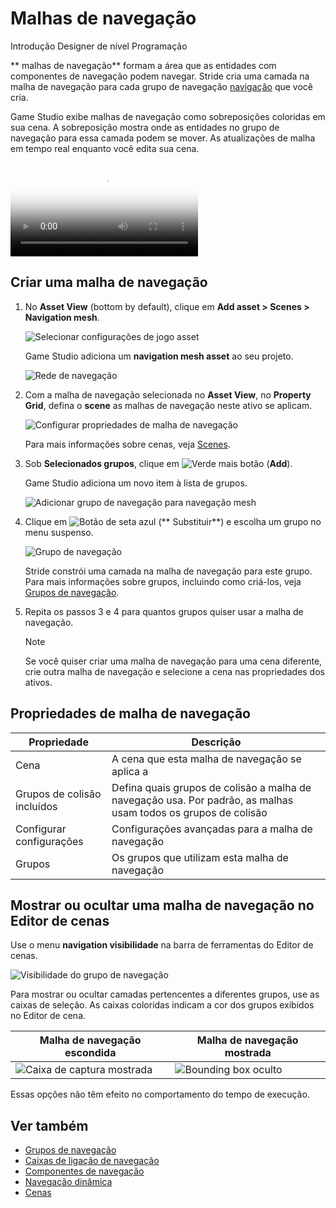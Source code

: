 # Malhas de navegação

<span class="badge text-bg-primary">Introdução</span>
<span class="badge text-bg-success"> Designer de nível </span>
<span class="badge text-bg-success">Programação</span>

** malhas de navegação** formam a área que as entidades com componentes de navegação podem navegar. Stride cria uma camada na malha de navegação para cada grupo de navegação [navigação](navigation-groups.md) que você cria.

Game Studio exibe malhas de navegação como sobreposições coloridas em sua cena. A sobreposição mostra onde as entidades no grupo de navegação para essa camada podem se mover. As atualizações de malha em tempo real enquanto você edita sua cena.

<p>
<video autoplay loop class="responsive-video" poster="media/withOutlineAE.jpg">
   <source src="media/withOutlineAE.mp4" type="video/mp4">
</video>
</p>

## Criar uma malha de navegação

1. No **Asset View** (bottom by default), clique em **Add asset > Scenes > Navigation mesh**.

   ![Selecionar configurações de jogo asset](media/add-navigation-mesh.png)

   Game Studio adiciona um **navigation mesh asset** ao seu projeto.

   ![ Rede de navegação ](media/navigation-mesh-in-asset-view.png)

2. Com a malha de navegação selecionada no **Asset View**, no **Property Grid**, defina o **scene** as malhas de navegação neste ativo se aplicam.

   ![Configurar propriedades de malha de navegação](media/navigation-mesh-properties.png)

   Para mais informações sobre cenas, veja [Scenes](../game-studio/scenes.md).

3. Sob **Selecionados grupos**, clique em ![Verde mais botão](~/manual/game-studio/media/green-plus-icon.png) (**Add**).

   Game Studio adiciona um novo item à lista de grupos.

   ![ Adicionar grupo de navegação para navegação mesh](media/add-navigation-group-to-navigation-mesh.png)

4. Clique em ![ Botão de seta azul](~/manual/game-studio/media/blue-arrow-icon.png) (** Substituir**) e escolha um grupo no menu suspenso.

   ![ Grupo de navegação ](media/choose-navigation-group-in-navigation-mesh.png)

   Stride constrói uma camada na malha de navegação para este grupo. Para mais informações sobre grupos, incluindo como criá-los, veja [Grupos de navegação](navigation-groups.md).

5. Repita os passos 3 e 4 para quantos grupos quiser usar a malha de navegação.

   > [!Note]
   > Se você quiser criar uma malha de navegação para uma cena diferente, crie outra malha de navegação e selecione a cena nas propriedades dos ativos.

## Propriedades de malha de navegação

| Propriedade | Descrição |
|---------------------------|--------------
| Cena | A cena que esta malha de navegação se aplica a |
| Grupos de colisão incluídos | Defina quais grupos de colisão a malha de navegação usa. Por padrão, as malhas usam todos os grupos de colisão |
| Configurar configurações | Configurações avançadas para a malha de navegação |
| Grupos | Os grupos que utilizam esta malha de navegação |

## Mostrar ou ocultar uma malha de navegação no Editor de cenas

Use o menu **navigation visibilidade** na barra de ferramentas do Editor de cenas.

![Visibilidade do grupo de navegação ](media/navigation-group-visibility.png)

Para mostrar ou ocultar camadas pertencentes a diferentes grupos, use as caixas de seleção. As caixas coloridas indicam a cor dos grupos exibidos no Editor de cena.

| Malha de navegação escondida | Malha de navegação mostrada |
|--------------------------| ------------
| ![Caixa de captura mostrada ](media/navigation-mesh-invisible.jpg) | ![Bounding box oculto](media/navigation-mesh-visible.jpg) |

Essas opções não têm efeito no comportamento do tempo de execução.

## Ver também

* [Grupos de navegação](navigation-groups.md)
* [Caixas de ligação de navegação](navigation-bounding-boxes.md)
* [Componentes de navegação](navigation-components.md)
* [Navegação dinâmica](dynamic-navigation.md)
* [Cenas](../game-studio/scenes.md)
